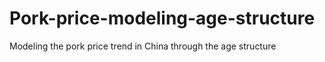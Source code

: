 # Pork-price-modeling-age-structure
Modeling the pork price trend in China through the age structure
